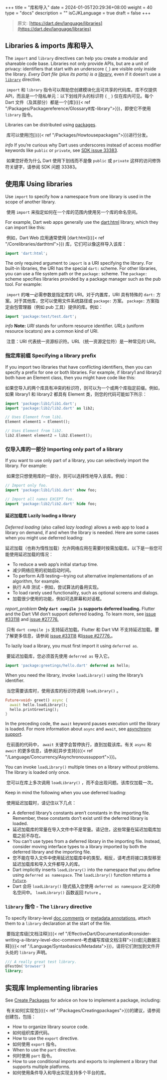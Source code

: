 +++
title = "库和导入"
date = 2024-01-05T20:29:36+08:00
weight = 40
type = "docs"
description = ""
isCJKLanguage = true
draft = false
+++

> 原文: [https://dart.dev/language/libraries](https://dart.dev/language/libraries)

## Libraries & imports 库和导入

The `import` and `library` directives can help you create a modular and shareable code base. Libraries not only provide APIs, but are a unit of privacy: identifiers that start with an underscore (`_`) are visible only inside the library. *Every Dart file (plus its parts) is a [library](https://dart.dev/tools/pub/glossary#library)*, even if it doesn’t use a [`library`](https://dart.dev/language/libraries#library-directive) directive.

​	`import` 和 `library` 指令可以帮助您创建模块化且可共享的代码库。库不仅提供 API，而且是一个隐私单元：以下划线开头的标识符 ( `_` ) 仅在库内可见。每个 Dart 文件（及其部分）都是一个[库]({{< ref "/Packages/Packagereference/Glossary#库-library">}})，即使它不使用 `library` 指令。

Libraries can be distributed using [packages](https://dart.dev/guides/packages).

​	库可以使用[包]({{< ref "/Packages/Howtousepackages">}})进行分发。

*info* If you’re curious why Dart uses underscores instead of access modifier keywords like `public` or `private`, see [SDK issue 33383](https://github.com/dart-lang/sdk/issues/33383).

​	如果您好奇为什么 Dart 使用下划线而不是像 `public` 或 `private` 这样的访问修饰符关键字，请参阅 SDK 问题 33383。

## 使用库 Using libraries 

Use `import` to specify how a namespace from one library is used in the scope of another library.

​	使用 `import` 来指定如何在一个库的范围内使用另一个库的命名空间。

For example, Dart web apps generally use the [dart:html](https://api.dart.dev/stable/dart-html) library, which they can import like this:

​	例如，Dart Web 应用通常使用 [dart:html]({{< ref "/Corelibraries/darthtml">}}) 库，它们可以像这样导入该库：

```dart
import 'dart:html';
```

The only required argument to `import` is a URI specifying the library. For built-in libraries, the URI has the special `dart:` scheme. For other libraries, you can use a file system path or the `package:` scheme. The `package:` scheme specifies libraries provided by a package manager such as the pub tool. For example:

​	`import` 的唯一必需参数是指定库的 URI。对于内置库，URI 具有特殊的 `dart:` 方案。对于其他库，您可以使用文件系统路径或 `package:` 方案。 `package:` 方案指定由包管理器（例如 pub 工具）提供的库。例如：

```dart
import 'package:test/test.dart';
```

*info* **Note:** *URI* stands for uniform resource identifier. *URLs* (uniform resource locators) are a common kind of URI.

​	注意：URI 代表统一资源标识符。URL（统一资源定位符）是一种常见的 URI。

### 指定库前缀 Specifying a library prefix 

If you import two libraries that have conflicting identifiers, then you can specify a prefix for one or both libraries. For example, if library1 and library2 both have an Element class, then you might have code like this:

​	如果您导入的两个库具有冲突的标识符，则可以为一个或两个库指定前缀。例如，如果 library1 和 library2 都具有 Element 类，则您的代码可能如下所示：

```dart
import 'package:lib1/lib1.dart';
import 'package:lib2/lib2.dart' as lib2;

// Uses Element from lib1.
Element element1 = Element();

// Uses Element from lib2.
lib2.Element element2 = lib2.Element();
```

### 仅导入库的一部分 Importing only part of a library 

If you want to use only part of a library, you can selectively import the library. For example:

​	如果您只想使用库的一部分，则可以选择性地导入该库。例如：

```dart
// Import only foo.
import 'package:lib1/lib1.dart' show foo;

// Import all names EXCEPT foo.
import 'package:lib2/lib2.dart' hide foo;
```



#### 延迟加载库 Lazily loading a library 

*Deferred loading* (also called *lazy loading*) allows a web app to load a library on demand, if and when the library is needed. Here are some cases when you might use deferred loading:

​	延迟加载（也称为惰性加载）允许网络应用在需要时按需加载库。以下是一些您可能使用延迟加载的情况：

- To reduce a web app’s initial startup time.
- 减少网络应用的初始启动时间。
- To perform A/B testing—trying out alternative implementations of an algorithm, for example.
- 执行 A/B 测试 - 例如，尝试算法的备用实现。
- To load rarely used functionality, such as optional screens and dialogs.
- 加载很少使用的功能，例如可选屏幕和对话框。

*report_problem* **Only `dart compile js` supports deferred loading.** Flutter and the Dart VM don’t support deferred loading. To learn more, see [issue #33118](https://github.com/dart-lang/sdk/issues/33118) and [issue #27776.](https://github.com/dart-lang/sdk/issues/27776)

​	只有 `dart compile js` 支持延迟加载。Flutter 和 Dart VM 不支持延迟加载。要了解更多信息，请参阅 [issue #33118](https://github.com/dart-lang/sdk/issues/33118) 和[issue #27776.](https://github.com/dart-lang/sdk/issues/27776)。

To lazily load a library, you must first import it using `deferred as`.

​	要延迟加载库，您必须首先使用 `deferred as` 导入它。

```dart
import 'package:greetings/hello.dart' deferred as hello;
```

When you need the library, invoke `loadLibrary()` using the library’s identifier.

​	当您需要该库时，使用该库的标识符调用 `loadLibrary()` 。

```dart
Future<void> greet() async {
  await hello.loadLibrary();
  hello.printGreeting();
}
```

In the preceding code, the `await` keyword pauses execution until the library is loaded. For more information about `async` and `await`, see [asynchrony support](https://dart.dev/language/async).

​	在前面的代码中， `await` 关键字会暂停执行，直到加载该库。有关 `async` 和 `await` 的更多信息，请参阅[异步支持]({{< ref "/Language/Concurrency/Asynchronoussupport">}})。

You can invoke `loadLibrary()` multiple times on a library without problems. The library is loaded only once.

​	您可以在库上多次调用 `loadLibrary()` ，而不会出现问题。该库仅加载一次。

Keep in mind the following when you use deferred loading:

​	使用延迟加载时，请记住以下几点：

- A deferred library’s constants aren’t constants in the importing file. Remember, these constants don’t exist until the deferred library is loaded.
- 延迟加载库的常量在导入文件中不是常量。请记住，这些常量在延迟加载库加载之前不存在。
- You can’t use types from a deferred library in the importing file. Instead, consider moving interface types to a library imported by both the deferred library and the importing file.
- 您不能在导入文件中使用延迟加载库中的类型。相反，请考虑将接口类型移至延迟加载库和导入文件都导入的库。
- Dart implicitly inserts `loadLibrary()` into the namespace that you define using `deferred as namespace`. The `loadLibrary()` function returns a [`Future`](https://dart.dev/libraries/dart-async#future).
- Dart 会将 `loadLibrary()` 隐式插入您使用 `deferred as namespace` 定义的命名空间中。 `loadLibrary()` 函数返回 `Future` 。

### `library` 指令 - The `library` directive 

To specify library-level [doc comments](https://dart.dev/effective-dart/documentation#consider-writing-a-library-level-doc-comment) or [metadata annotations](https://dart.dev/language/metadata), attach them to a `library` declaration at the start of the file.

​	要指定库级[文档注释]({{< ref "/EffectiveDart/Documentation#consider-writing-a-library-level-doc-comment-考虑编写库级文档注释">}})或[元数据注释]({{< ref "/Language/Syntaxbasics/Metadata">}})，请将它们附加到文件开头处的 `library` 声明。

```dart
/// A really great test library.
@TestOn('browser')
library;
```

## 实现库 Implementing libraries 

See [Create Packages](https://dart.dev/guides/libraries/create-packages) for advice on how to implement a package, including:

​	有关如何[实现包]({{< ref "/Packages/Creatingpackages">}})的建议，请参阅创建包，包括：

- How to organize library source code.
- 如何组织库源代码。
- How to use the `export` directive.
- 如何使用 `export` 指令。
- When to use the `part` directive.
- 何时使用 `part` 指令。
- How to use conditional imports and exports to implement a library that supports multiple platforms.
- 如何使用条件导入和导出实现支持多个平台的库。
